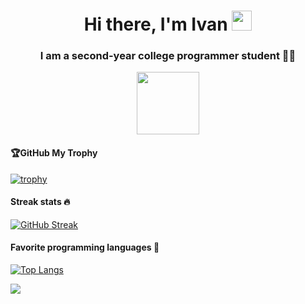 <h1 align="center">Hi there, I'm Ivan</a> 
<img src="https://github.com/blackcater/blackcater/raw/main/images/Hi.gif" height="32"/></h1>
<h3 align="center">I am a second-year college programmer student 👨‍💻</h3>

<div id="header" align="center">
  <img src="https://media.giphy.com/media/7NoNw4pMNTvgc/giphy.gif" width="100"/>
</div>

<h4 align="left">🏆GitHub My Trophy</h4>

[![trophy](https://github-profile-trophy.vercel.app/?username=EOn9in)](https://github.com/ryo-ma/github-profile-trophy)

<h4 align="left">Streak stats 🔥</h4>

[![GitHub Streak](https://github-readme-streak-stats.herokuapp.com/?user=EOn9in)](https://git.io/streak-stats)

<h4 align="left">Favorite programming languages 💖</h4>

[![Top Langs](https://github-readme-stats.vercel.app/api/top-langs/?username=EOn9in&layout=compact)](https://github.com/anuraghazra/github-readme-stats)

![](https://komarev.com/ghpvc/?username=EOn9in)
